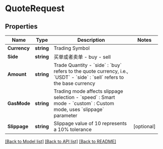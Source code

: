 # QuoteRequest

## Properties

Name | Type | Description | Notes
------------ | ------------- | ------------- | -------------
**Currency** | **string** | Trading Symbol | 
**Side** | **string** | 买单或者卖单 - buy - sell | 
**Amount** | **string** | Trade Quantity - &#x60;side&#x60; : &#x60;buy&#x60; refers to the quote currency, i.e., &#x60;USDT&#x60; - &#x60;side&#x60; : &#x60;sell&#x60; refers to the base currency | 
**GasMode** | **string** | Trading mode affects slippage selection - &#x60;speed&#x60; : Smart mode - &#x60;custom&#x60; : Custom mode, uses &#x60;slippage&#x60; parameter | 
**Slippage** | **string** | Slippage value of 10 represents a 10% tolerance | [optional] 

[[Back to Model list]](../README.md#documentation-for-models) [[Back to API list]](../README.md#documentation-for-api-endpoints) [[Back to README]](../README.md)


